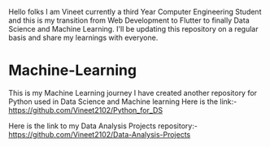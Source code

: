 Hello folks I am Vineet currently a third Year Computer Engineering Student and this is my transition from Web Development to Flutter to finally Data Science and Machine
Learning. I'll be updating this repository on a regular basis and share my learnings with everyone.

# Machine-Learning
This is my Machine Learning journey
I have created another repository for Python used in Data Science and Machine learning 
Here is the link:- https://github.com/Vineet2102/Python_for_DS

Here is the link to my Data Analysis Projects repository:- https://github.com/Vineet2102/Data-Analysis-Projects
